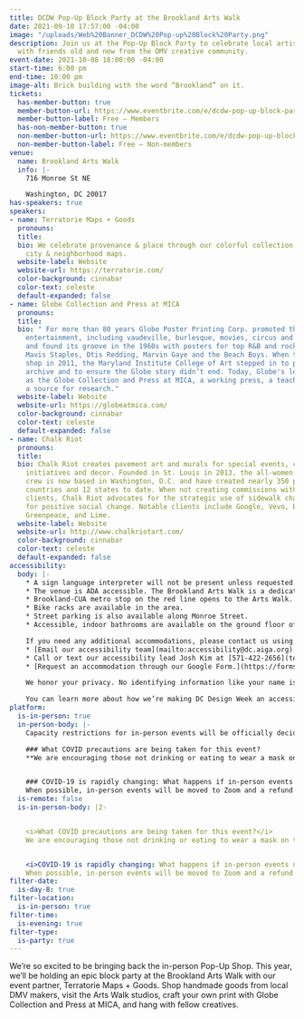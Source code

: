 ```yaml
---
title: DCDW Pop-Up Block Party at the Brookland Arts Walk
date: 2021-09-10 17:57:00 -04:00
image: "/uploads/Web%20Banner_DCDW%20Pop-up%20Block%20Party.png"
description: Join us at the Pop-Up Block Party to celebrate local artists and connect
  with friends old and new from the DMV creative community.
event-date: 2021-10-08 18:00:00 -04:00
start-time: 6:00 pm
end-time: 10:00 pm
image-alt: Brick building with the word “Brookland” on it.
tickets:
  has-member-button: true
  member-button-url: https://www.eventbrite.com/e/dcdw-pop-up-block-party-at-the-brookland-arts-walk-tickets-170371339262
  member-button-label: Free — Members
  has-non-member-button: true
  non-member-button-url: https://www.eventbrite.com/e/dcdw-pop-up-block-party-at-the-brookland-arts-walk-tickets-170371339262
  non-member-button-label: Free — Non-members
venue:
  name: Brookland Arts Walk
  info: |-
    716 Monroe St NE

    Washington, DC 20017
has-speakers: true
speakers:
- name: Terratorie Maps + Goods
  pronouns: 
  title: 
  bio: We celebrate provenance & place through our colorful collection of illustrated
    city & neighborhood maps.
  website-label: Website
  website-url: https://terratorie.com/
  color-background: cinnabar
  color-text: celeste
  default-expanded: false
- name: Globe Collection and Press at MICA
  pronouns: 
  title: 
  bio: " For more than 80 years Globe Poster Printing Corp. promoted the people’s
    entertainment, including vaudeville, burlesque, movies, circus and carnival acts,
    and found its groove in the 1960s with posters for top R&B and rock acts like
    Mavis Staples, Otis Redding, Marvin Gaye and the Beach Boys. When they closed
    shop in 2011, the Maryland Institute College of Art stepped in to preserve the
    archive and to ensure the Globe story didn’t end. Today, Globe's legacy endures
    as the Globe Collection and Press at MICA, a working press, a teaching tool, and
    a source for research."
  website-label: Website
  website-url: https://globeatmica.com/
  color-background: cinnabar
  color-text: celeste
  default-expanded: false
- name: Chalk Riot
  pronouns: 
  title: 
  bio: Chalk Riot creates pavement art and murals for special events, campaigns, placemaking
    initiatives and decor. Founded in St. Louis in 2013, the all-women street art
    crew is now based in Washington, D.C. and have created nearly 350 pieces in 4
    countries and 12 states to date. When not creating commissions with corporate
    clients, Chalk Riot advocates for the strategic use of sidewalk chalk as a tool
    for positive social change. Notable clients include Google, Vevo, Bleacher Report,
    Greenpeace, and Lime.
  website-label: Website
  website-url: http://www.chalkriotart.com/
  color-background: cinnabar
  color-text: celeste
  default-expanded: false
accessibility:
  body: |-
    * A sign language interpreter will not be present unless requested. If requested, we will do our best to employ a sign language interpreter for the event.
    * The venue is ADA accessible. The Brookland Arts Walk is a dedicated pedestrian zone with a flat and wide walkway.
    * Brookland-CUA metro stop on the red line opens to the Arts Walk.
    * Bike racks are available in the area.
    * Street parking is also available along Monroe Street.
    * Accessible, indoor bathrooms are available on the ground floor of the Arts Walk via a ramp. There are two private, single-stall bathrooms.

    If you need any additional accommodations, please contact us using a method that works best for you:
    * [Email our accessibility team](mailto:accessibility@dc.aiga.org) at accessibility@dc.aiga.org.
    * Call or text our accessibility lead Josh Kim at [571-422-2656](tel:571-422-2656).
    * [Request an accommodation through our Google Form.](https://forms.gle/VTys8LzewYs2isUm7)

    We honor your privacy. No identifying information like your name is required to request an accommodation, and all details will be deleted once completed.

    You can learn more about how we’re making DC Design Week an accessible experience by visiting our [accessibility statement](https://dcdesignweek.org/accessibility/).
platform:
  is-in-person: true
  in-person-body: |-
    Capacity restrictions for in-person events will be officially decided about two weeks out from DCDW and posted on the specific event pages in order to follow the latest CDC guidance.

    ### What COVID precautions are being taken for this event?
    **We are encouraging those not drinking or eating to wear a mask on the Arts Walk.**


    ### COVID-19 is rapidly changing: What happens if in-person events need to be cancelled?
    When possible, in-person events will be moved to Zoom and a refund should not be expected. If an event is canceled in its entirety a refund will be issued. In either scenario you will be notified immediately.
  is-remote: false
  is-in-person-body: |2-


    <i>What COVID precautions are being taken for this event?</i>
    We are encouraging those not drinking or eating to wear a mask on the Arts Walk.


    <i>COVID-19 is rapidly changing: What happens if in-person events need to be cancelled?</i>
    When possible, in-person events will be moved to Zoom and a refund should not be expected. If an event is canceled in its entirety a refund will be issued. In either scenario you will be notified immediately.
filter-date:
  is-day-8: true
filter-location:
  is-in-person: true
filter-time:
  is-evening: true
filter-type:
  is-party: true
---
```


We’re so excited to be bringing back the in-person Pop-Up Shop. This year, we’ll be holding an epic block party at the Brookland Arts Walk with our event partner, Terratorie Maps + Goods. Shop handmade goods from local DMV makers, visit the Arts Walk studios, craft your own print with Globe Collection and Press at MICA, and hang with fellow creatives.